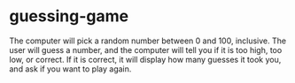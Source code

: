# guessing-game
The computer will pick a random number between 0 and 100, inclusive. The user will guess a number,  and the computer will tell you if it is too high, too low, or correct. If it is correct, it will display how  many guesses it took you, and ask if you want to play again.
